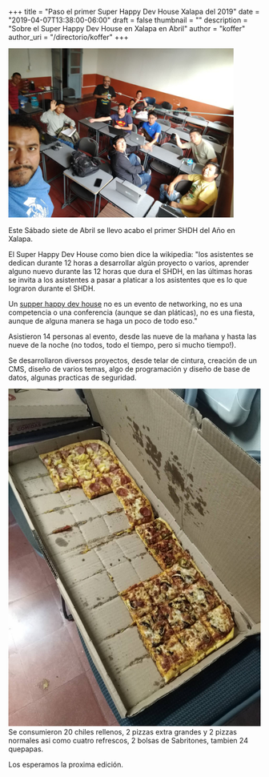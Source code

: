 +++
title = "Paso el primer Super Happy Dev House Xalapa del 2019"
date = "2019-04-07T13:38:00-06:00"
draft = false
thumbnail = ""
description = "Sobre el Super Happy Dev House en Xalapa en Abril"
author = "koffer"
author_uri = "/directorio/koffer"
+++



<img src="/static/img/blog/participantes.jpg" alt="imagen del SHDH Xalapa"
	title="A cute kitten" width="450" height="338" />
	
Este Sábado siete de Abril se llevo acabo el primer SHDH del Año en Xalapa.

El Super Happy Dev House como bien dice la wikipedia:  "los asistentes se dedican durante 12 horas a desarrollar algún proyecto o varios, aprender alguno nuevo durante las 12 horas que dura el SHDH, en las últimas horas se invita a los asistentes a pasar a platicar a los asistentes que es lo que lograron durante el SHDH.

Un [supper happy dev house](https://es.wikipedia.org/wiki/SuperHappyDevHouse) no es un evento de networking, no es una competencia o una conferencia (aunque se dan pláticas), no es una fiesta, aunque de alguna manera se haga un poco de todo eso."

Asistieron 14 personas al evento, desde las nueve de la mañana y hasta las nueve de la noche (no todos, todo el tiempo, pero si mucho tiempo!). 

Se desarrollaron diversos proyectos, desde telar de cintura, creación de un CMS, diseño de varios temas, algo de programación y diseño de base de datos, algunas practicas de seguridad.


![imagen del la pizza SHDH](/static/img/blog/pizza.jpg) <br>
Se consumieron 20 chiles rellenos, 2 pizzas extra grandes y 2 pizzas normales asi como cuatro refrescos, 2 bolsas de Sabritones, tambien 24 quepapas.

Los esperamos la proxima edición.


